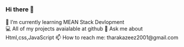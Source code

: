 ### Hi there 👋
<html>
  🌱 I’m currently learning MEAN Stack Devlopment <br>
  💻 All of my projects avaialable at github
  💬 Ask me about Html,css,JavaScript
  📫 How to reach me: tharakazeez2001@gmail.com
  </html>

<!--
**TharakAzeez/TharakAzeez** is a ✨ _special_ ✨ repository because its `README.md` (this file) appears on your GitHub profile.

Here are some ideas to get you started:

- 🔭 I’m currently working on
- 
- 👯 I’m looking to collaborate on ...
- 🤔 I’m looking for help with ...
-
-
- 😄 Pronouns: ...
- ⚡ Fun fact: ...
-->
